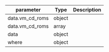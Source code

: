 | parameter | Type | Description |
| ----------- | ----------- |----------- |
| data.vm_cd_roms  |  object  |    |
| data.vm_cd_roms  |  array  |    |
| data  |  object  |    |
| where  |  object  |    |